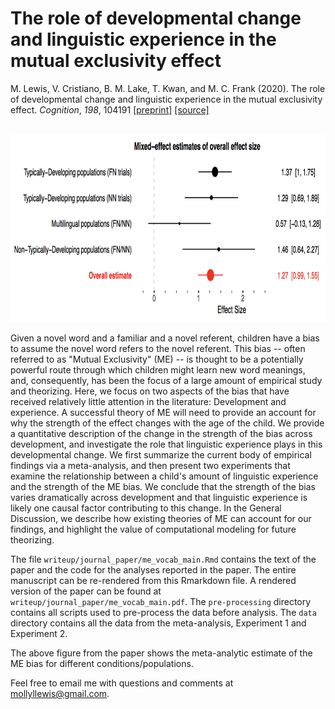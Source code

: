 # The role of developmental change and linguistic experience in the mutual exclusivity effect

M. Lewis, V. Cristiano, B. M. Lake, T. Kwan, and M. C. Frank (2020). The role of developmental change and linguistic experience in the mutual exclusivity effect. *Cognition*, *198*, 104191 [[preprint]](https://psyarxiv.com/wsx3a) [[source]](writeup/journal_paper/me_vocab_main.Rmd)


<br>

<img src="writeup/journal_paper/key_fig.png?raw=true" height="300">

Given a novel word and a familiar and a novel referent, children have a bias to assume the novel word refers to the novel referent. This bias -- often referred to as "Mutual Exclusivity" (ME) -- is thought to be a potentially powerful route through which children might learn new word meanings, and,  consequently, has been the focus of a large amount of empirical study and theorizing. Here, we focus on two aspects  of the bias that have received relatively little attention in the literature: Development and experience. A successful theory of ME will need to provide an account for why the strength of the effect changes with the age of the child. We provide a quantitative description of the change in the strength of the bias across development, and investigate the role that linguistic experience plays in this developmental change. We first summarize the current body of empirical findings via a meta-analysis, and then present two experiments that examine the relationship between a child's amount of linguistic experience and the strength of the ME bias. We conclude that the strength of the bias varies dramatically across development and that linguistic experience is likely one causal factor contributing to this change. In the General Discussion,  we describe how existing theories of ME can account for our findings, and highlight the value of computational modeling for future theorizing.

The file `writeup/journal_paper/me_vocab_main.Rmd` contains the text of the paper and the code for the analyses reported in the paper. The entire manuscript can be re-rendered from this Rmarkdown file. A rendered version of the paper can be found at `writeup/journal_paper/me_vocab_main.pdf`. The `pre-processing` directory contains all scripts used to pre-process the data before analysis. The `data` directory contains all the  data from the meta-analysis, Experiment 1 and Experiment 2.  

The above figure from the paper shows the meta-analytic estimate of the ME bias for different conditions/populations.

Feel free to email me with questions and comments at mollyllewis@gmail.com.
